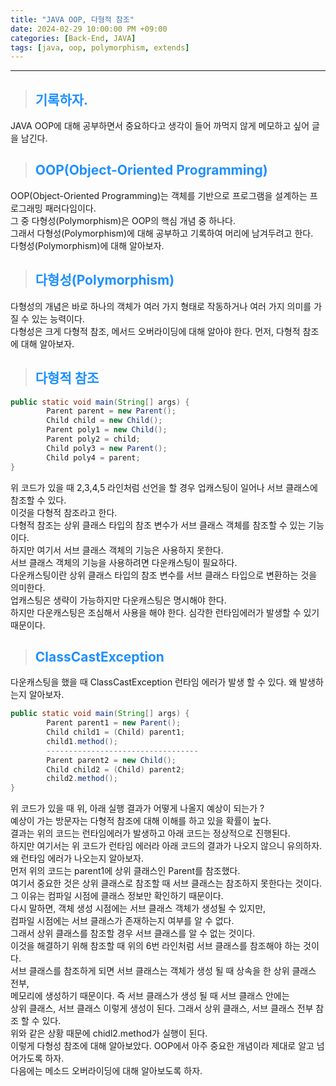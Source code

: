 ```yaml
---
title: "JAVA OOP, 다형적 참조"
date: 2024-02-29 10:00:00 PM +09:00
categories: [Back-End, JAVA]
tags: [java, oop, polymorphism, extends]
---
```

***

>## <span style='color:#1E90FF'>기록하자.</span>
JAVA OOP에 대해 공부하면서 중요하다고 생각이 들어 까먹지 않게 메모하고 싶어 글을 남긴다. <br>

>## <span style='color:#1E90FF'>OOP(Object-Oriented Programming)</span>
OOP(Object-Oriented Programming)는 객체를 기반으로 프로그램을 설계하는 프로그래밍 패러다임이다. <br>
그 중 다형성(Polymorphism)은 OOP의 핵심 개념 중 하나다. <br>
그래서 다형성(Polymorphism)에 대해 공부하고 기록하여 머리에 남겨두려고 한다. <br>
다형성(Polymorphism)에 대해 알아보자.

>## <span style='color:#1E90FF'>다형성(Polymorphism)</span>
다형성의 개념은 바로 하나의 객체가 여러 가지 형태로 작동하거나 여러 가지 의미를 가질 수 있는 능력이다. <br>
다형성은 크게 다형적 참조, 메서드 오버라이딩에 대해 알아야 한다. 먼저, 다형적 참조에 대해 알아보자. <br>

>## <span style='color:#1E90FF'>다형적 참조</span>
```java
public static void main(String[] args) {
        Parent parent = new Parent();
        Child child = new Child();
        Parent poly1 = new Child();
        Parent poly2 = child;
        Child poly3 = new Parent();
        Child poly4 = parent;
}
```
위 코드가 있을 때 2,3,4,5 라인처럼 선언을 할 경우 업캐스팅이 일어나 서브 클래스에 참조할 수 있다. <br>
이것을 다형적 참조라고 한다. <br>
다형적 참조는 상위 클래스 타입의 참조 변수가 서브 클래스 객체를 참조할 수 있는 기능이다. <br>
하지만 여기서 서브 클래스 객체의 기능은 사용하지 못한다. <br>
서브 클래스 객체의 기능을 사용하려면 다운캐스팅이 필요하다. <br>
다운캐스팅이란 상위 클래스 타입의 참조 변수를 서브 클래스 타입으로 변환하는 것을 의미한다. <br>
업캐스팅은 생략이 가능하지만 다운캐스팅은 명시해야 한다. <br>
하지만 다운캐스팅은 조심해서 사용을 해야 한다. 심각한 런타임에러가 발생할 수 있기 때문이다. <br>

>## <span style='color:#1E90FF'>ClassCastException</span>
다운캐스팅을 했을 때 ClassCastException 런타임 에러가 발생 할 수 있다. 왜 발생하는지 알아보자.
```java
public static void main(String[] args) {
        Parent parent1 = new Parent();
        Child child1 = (Child) parent1;
        child1.method();
        ----------------------------------
        Parent parent2 = new Child();
        Child child2 = (Child) parent2;
        child2.method();
}
```
위 코드가 있을 때 위, 아래 실행 결과가 어떻게 나올지 예상이 되는가 ? <br>
예상이 가는 방문자는 다형적 참조에 대해 이해를 하고 있을 확률이 높다. <br>
결과는 위의 코드는 런타임에러가 발생하고 아래 코드는 정상적으로 진행된다. <br>
하지만 여기서는 위 코드가 런타임 에러라 아래 코드의 결과가 나오지 않으니 유의하자. <br>
왜 런타임 에러가 나오는지 알아보자. <br>
먼저 위의 코드는 parent1에 상위 클래스인 Parent를 참조했다. <br>
여기서 중요한 것은 상위 클래스로 참조할 때 서브 클래스는 참조하지 못한다는 것이다. <br>
그 이유는 컴파일 시점에 클래스 정보만 확인하기 때문이다. <br>
다시 말하면, 객체 생성 시점에는 서브 클래스 객체가 생성될 수 있지만, <br>
컴파일 시점에는 서브 클래스가 존재하는지 여부를 알 수 없다. <br>
그래서 상위 클래스를 참조할 경우 서브 클래스를 알 수 없는 것이다. <br>
이것을 해결하기 위해 참조할 때 위의 6번 라인처럼 서브 클래스를 참조해야 하는 것이다. <br>
서브 클래스를 참조하게 되면 서브 클래스는 객체가 생성 될 때 상속을 한 상위 클래스 전부, <br>
메모리에 생성하기 때문이다. 즉 서브 클래스가 생성 될 때 서브 클래스 안에는 <br>
상위 클래스, 서브 클래스 이렇게 생성이 된다. 그래서 상위 클래스, 서브 클래스 전부 참조 할 수 있다. <br>
위와 같은 상황 때문에 chidl2.method가 실행이 된다. <br>
이렇게 다형성 참조에 대해 알아보았다. OOP에서 아주 중요한 개념이라 제대로 알고 넘어가도록 하자. <br>
다음에는 메소드 오버라이딩에 대해 알아보도록 하자. <br>